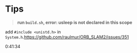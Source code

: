 # Tips

> **run `build.sh`, error: usleep is not declared in this scope**

add `#include <unistd.h>` in `System.h`.https://github.com/raulmur/ORB_SLAM2/issues/351

0:41:34
